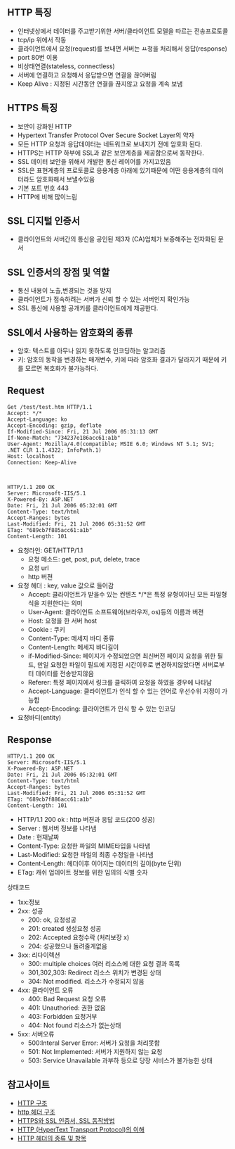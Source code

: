 ## HTTP 특징
- 인터넷상에서 데이터를 주고받기위한 서버/클라이언트 모델을 따르는 전송프로토콜
- tcp/ip 위에서 작동
- 클라이언트에서 요청(request)를 보내면 서버는 ㅛ청을 처리해서 응답(response)
- port 80번 이용
- 비상태연결(stateless, connectless) 
- 서버에 연결하고 요청해서 응답받으면 연결을 끊어버림
- Keep Alive : 지정된 시간동안 연결을 끊지않고 요청을 계속 보냄 

## HTTPS 특징
- 보안이 강화된 HTTP
- Hypertext Transfer Protocol Over Secure Socket Layer의 약자
- 모든 HTTP 요청과 응답데이터는 네트워크로 보내지기 전에 암호화 된다.
- HTTPS는 HTTP 하부에 SSL과 같은 보안계층을 제공함으로써 동작한다.
- SSL 데이터 보안을 위해서 개발한 통신 레이어를 가지고있음
- SSL은 표현계층의 프로토콜로 응용계층 아래에 있기때문에 어떤 응용계층의 데이터라도 암호화해서 보낼수있음
- 기본 포트 번호 443
- HTTP에 비해 많이느림

## SSL 디지털 인증서
- 클라이언트와 서버간의 통신을 공인된 제3자 (CA)업체가 보증해주는 전자화된 문서

## SSL 인증서의 장점 및 역할
- 통신 내용이 노출,변경되는 것을 방지
- 클라이언트가 접속하려는 서버가 신뢰 할 수 있는 서버인지 확인가능
- SSL 통신에 사용할 공개키를 클라이언트에게 제공한다.

## SSL에서 사용하는 암호화의 종류
- 암호: 텍스트를 아무나 읽지 못하도록 인코딩하는 알고리즘
- 키: 암호의 동작을 변경하는 매개변수, 키에 따라 암호화 결과가 달라지기 때문에 키를 모르면 복호화가 불가능하다.



## Request
~~~
Get /test/test.htm HTTP/1.1
Accept: */*
Accept-Language: ko
Accept-Encoding: gzip, deflate
If-Modified-Since: Fri, 21 Jul 2006 05:31:13 GMT
If-None-Match: "734237e186acc61:a1b"
User-Agent: Mozilla/4.0(compatible; MSIE 6.0; Windows NT 5.1; SV1; .NET CLR 1.1.4322; InfoPath.1)
Host: localhost
Connection: Keep-Alive



HTTP/1.1 200 OK
Server: Microsoft-IIS/5.1
X-Powered-By: ASP.NET
Date: Fri, 21 Jul 2006 05:32:01 GMT
Content-Type: text/html
Accept-Ranges: bytes
Last-Modified: Fri, 21 Jul 2006 05:31:52 GMT
ETag: "689cb7f885acc61:a1b"
Content-Length: 101
~~~

- 요청라인: GET/HTTP/1.1
    - 요청 메소드: get, post, put, delete, trace
    - 요청 url
    - http 버젼
- 요청 헤더 :  key, value 값으로 들어감
    - Accept: 클라이언트가 받을수 있는 컨텐츠 */*은 특정 유형이아닌 모든 파일형식을 지원한다는 의미
    - User-Agent: 클라이언트 소프트웨어(브라우저, os)등의 이름과 버젼
    - Host: 요청을 한 서버 host
    - Cookie : 쿠키
    - Content-Type: 메세지 바디 종류
    - Content-Length: 메세지 바디길이
    - if-Modified-Since: 페이지가 수정되었으면 최신버전 페이지 요청을 위한 필드, 만일 요청한 파일이 필드에 지정된 시간이후로 변경하지않았다면 서버로부터 데이터를 전송받지않음
    - Referer: 특정 페이지에서 링크를 클릭하여 요청을 하였을 경우에 나타남
    - Accept-Language: 클라이언트가 인식 할 수 있는 언어로 우선수위 지정이 가능함
    - Accept-Encoding: 클라이언트가 인식 할 수 있는 인코딩 
- 요청바디(entity)

## Response
~~~
HTTP/1.1 200 OK
Server: Microsoft-IIS/5.1
X-Powered-By: ASP.NET
Date: Fri, 21 Jul 2006 05:32:01 GMT
Content-Type: text/html
Accept-Ranges: bytes
Last-Modified: Fri, 21 Jul 2006 05:31:52 GMT
ETag: "689cb7f886acc61:a1b"
Content-Length: 101
~~~

- HTTP/1.1 200 ok : http 버젼과 응답 코드(200 성공)
- Server : 웹서버 정보를 나타냄
- Date : 현재날짜
- Content-Type: 요청한 파일의 MIME타입을 나타냄 
- Last-Modified: 요청한 파일의 최종 수정일을 나타냄
- Content-Length: 헤더이후 이어지는 데이터의 길이(byte 단위)
- ETag: 캐쉬 업데이트 정보를 위한 임의의 식별 숫자

상태코드
- 1xx:정보
- 2xx: 성공
  - 200: ok, 요청성공
  - 201: created 생성요청 성공
  - 202: Accepted 요청수락 (처리보장 x)
  - 204: 성공했으나 돌려줄게없음
- 3xx: 리다이렉션
  - 300: multiple choices 여러 리소스에 대한 요청 결과 목록
  - 301,302,303: Redirect 리소스 위치가 변경된 상태
  - 304: Not modified. 리소스가 수정되지 않음
- 4xx: 클라이언트 오류
    - 400: Bad Request 요청 오류
    - 401: Unauthoried: 권한 없음
    - 403: Forbidden 요청거부
    - 404: Not found 리소스가 없는상태
- 5xx: 서버오류
  - 500:Interal Server Error: 서버가 요청을 처리못함
  - 501: Not Implemented: 서버가 지원하지 않는 요청
  - 503: Service Unavailable 과부하 등으로 당장 서비스가 불가능한 상태 
        

## 참고사이트
  - [HTTP 구조](http://sjh836.tistory.com/81)
  - [http 헤더 구조](https://12bme.tistory.com/325)
  - [HTTPS와 SSL 인증서, SSL 동작방법](https://wayhome25.github.io/cs/2018/03/11/ssl-https/)
  - [HTTP (HyperText Transport Protocol)의 이해](http://wiki.gurubee.net/pages/viewpage.action?pageId=26739929)
  - [HTTP 헤더의 종류 및 항목](https://gmlwjd9405.github.io/2019/01/28/http-header-types.html)
